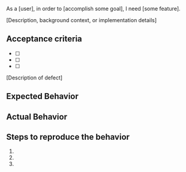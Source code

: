 As a [user], in order to [accomplish some goal], I need [some feature].

[Description, background context, or implementation details]


## Acceptance criteria

- [ ]
- [ ]
- [ ]

<!-- If this issue is a defect, please capture these fields instead, otherwise
you can remove these. When it makes sense, visuals like screenshots are super
helpful to include to make sure everyone looking at the issue understands what
you’re talking about. -->

[Description of defect]

## Expected Behavior


## Actual Behavior


## Steps to reproduce the behavior

1.
1.
1.
